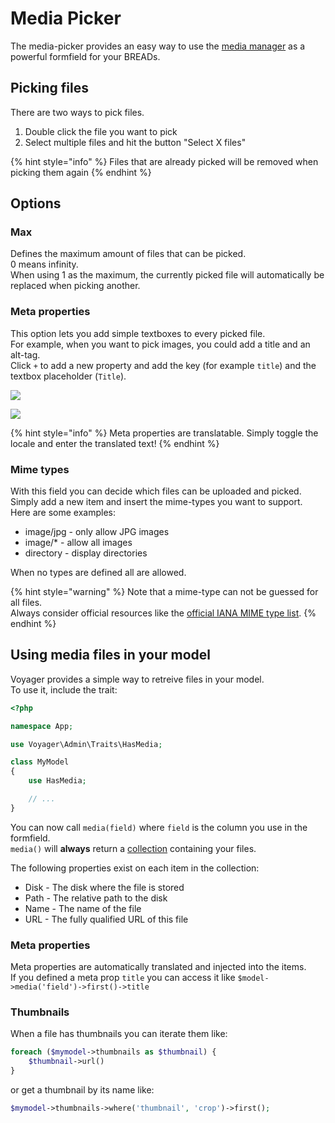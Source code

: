 # Media Picker

The media-picker provides an easy way to use the [media manager](../../media-manager.md) as a powerful formfield for your BREADs.

## Picking files

There are two ways to pick files.  
1. Double click the file you want to pick
2. Select multiple files and hit the button "Select X files"

{% hint style="info" %}
Files that are already picked will be removed when picking them again
{% endhint %}

## Options

### Max

Defines the maximum amount of files that can be picked.  
0 means infinity.  
When using 1 as the maximum, the currently picked file will automatically be replaced when picking another.

### Meta properties

This option lets you add simple textboxes to every picked file.  
For example, when you want to pick images, you could add a title and an alt-tag.  
Click `+` to add a new property and add the key (for example `title`) and the textbox placeholder (`Title`).

![](../../.gitbook/assets/bread/formfields/media-picker/meta-options.png) 

![](../../.gitbook/assets/bread/formfields/media-picker/meta-result.png) 

{% hint style="info" %}
Meta properties are translatable. Simply toggle the locale and enter the translated text!
{% endhint %}

### Mime types

With this field you can decide which files can be uploaded and picked.  
Simply add a new item and insert the mime-types you want to support.  
Here are some examples:  
- image/jpg - only allow JPG images
- image/* - allow all images
- directory - display directories

When no types are defined all are allowed.  

{% hint style="warning" %}
Note that a mime-type can not be guessed for all files.  
Always consider official resources like the [official IANA MIME type list](http://www.iana.org/assignments/media-types/media-types.xhtml).
{% endhint %}

## Using media files in your model

Voyager provides a simple way to retreive files in your model.  
To use it, include the trait:

```php
<?php

namespace App;

use Voyager\Admin\Traits\HasMedia;

class MyModel
{
    use HasMedia;

    // ...
}
```

You can now call `media(field)` where `field` is the column you use in the formfield.  
`media()` will **always** return a [collection](https://laravel.com/docs/collections) containing your files.  

The following properties exist on each item in the collection:  
- Disk - The disk where the file is stored
- Path - The relative path to the disk
- Name - The name of the file
- URL - The fully qualified URL of this file

### Meta properties

Meta properties are automatically translated and injected into the items.  
If you defined a meta prop `title` you can access it like `$model->media('field')->first()->title`

### Thumbnails

When a file has thumbnails you can iterate them like:

```php
foreach ($mymodel->thumbnails as $thumbnail) {
    $thumbnail->url()
}
```

or get a thumbnail by its name like:

```php
$mymodel->thumbnails->where('thumbnail', 'crop')->first();
```